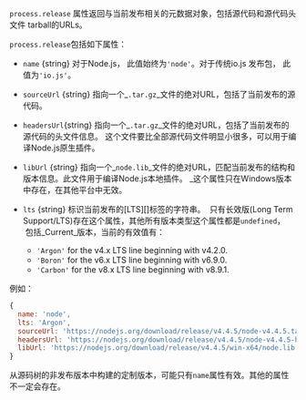 <!-- YAML
added: v3.0.0
changes:
  - version: v4.2.0
    pr-url: https://github.com/nodejs/node/pull/3212
    description: The `lts` property is now supported.
-->

`process.release` 属性返回与当前发布相关的元数据对象，包括源代码和源代码头文件 tarball的URLs。


`process.release`包括如下属性：

* `name` {string} 对于Node.js， 此值始终为`'node'`。对于传统io.js 发布包， 此值为`'io.js'`。

* `sourceUrl` {string} 指向一个_`.tar.gz`_文件的绝对URL，包括了当前发布的源代码。

* `headersUrl`{string} 指向一个_`.tar.gz`_文件的绝对URL，包括了当前发布的源代码的头文件信息。
  这个文件要比全部源代码文件明显小很多，可以用于编译Node.js原生插件。

* `libUrl` {string} 指向一个_`node.lib`_文件的绝对URL，匹配当前发布的结构和版本信息。此文件用于编译Node.js本地插件。
  _这个属性只在Windows版本中存在，在其他平台中无效。

* `lts` {string} 标识当前发布的[LTS][]标签的字符串。
  只有长效版(Long Term Support/LTS)存在这个属性，其他所有版本类型这个属性都是`undefined`，
  包括_Current_版本，当前的有效值有：
  - `'Argon'` for the v4.x LTS line beginning with v4.2.0.
  - `'Boron'` for the v6.x LTS line beginning with v6.9.0.
  - `'Carbon'` for the v8.x LTS line beginning with v8.9.1.

例如：

<!-- eslint-skip -->
```js
{
  name: 'node',
  lts: 'Argon',
  sourceUrl: 'https://nodejs.org/download/release/v4.4.5/node-v4.4.5.tar.gz',
  headersUrl: 'https://nodejs.org/download/release/v4.4.5/node-v4.4.5-headers.tar.gz',
  libUrl: 'https://nodejs.org/download/release/v4.4.5/win-x64/node.lib'
}
```

从源码树的非发布版本中构建的定制版本，可能只有`name`属性有效。其他的属性不一定会存在。

